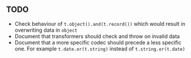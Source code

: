 ## TODO

- Check behaviour of `t.object().and(t.record())` which would result in overwriting data in `object`
- Document that transformers should check and throw on invalid data
- Document that a more specific codec should precede a less specific one. For example `t.date.or(t.string)` instead of `t.string.or(t.date)`
